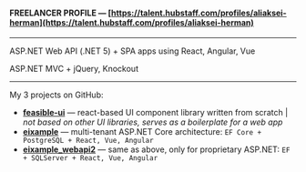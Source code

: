 #### FREELANCER PROFILE — [https://talent.hubstaff.com/profiles/aliaksei-herman](https://talent.hubstaff.com/profiles/aliaksei-herman)

---

ASP.NET Web API (.NET 5) + SPA apps using React, Angular, Vue

ASP.NET MVC + jQuery, Knockout

---

My 3 projects on GitHub:

* [**feasible-ui**](https://aliakseiherman.github.io/feasible-ui) — react-based UI component library written from scratch | _not based on other UI libraries, serves as a boilerplate for a web app_
* [**eixample**](https://github.com/aliakseiherman/eixample) — multi-tenant ASP.NET Core architecture: `EF Core + PostgreSQL + React, Vue, Angular`
* [**eixample_webapi2**](https://github.com/aliakseiherman/eixample_webapi2) — same as above, only for proprietary ASP.NET: `EF + SQLServer + React, Vue, Angular`
